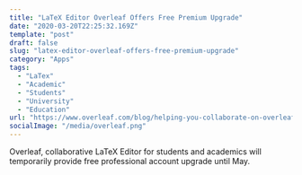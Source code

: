 ```yaml
---
title: "LaTeX Editor Overleaf Offers Free Premium Upgrade"
date: "2020-03-20T22:25:32.169Z"
template: "post"
draft: false
slug: "latex-editor-overleaf-offers-free-premium-upgrade"
category: "Apps"
tags:
  - "LaTex"
  - "Academic"
  - "Students"
  - "University"
  - "Education"
url: "https://www.overleaf.com/blog/helping-you-collaborate-on-overleaf-during-the-coronavirus-pandemic"
socialImage: "/media/overleaf.png"
---
```

Overleaf, collaborative LaTeX Editor for students and academics will temporarily provide free professional account upgrade until May.